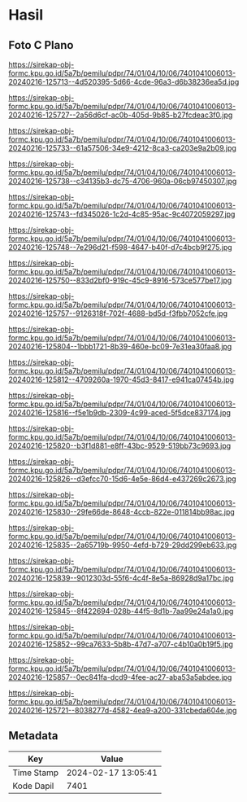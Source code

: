 # Hasil

## Foto C Plano

https://sirekap-obj-formc.kpu.go.id/5a7b/pemilu/pdpr/74/01/04/10/06/7401041006013-20240216-125713--4d520395-5d66-4cde-96a3-d6b38236ea5d.jpg

https://sirekap-obj-formc.kpu.go.id/5a7b/pemilu/pdpr/74/01/04/10/06/7401041006013-20240216-125727--2a56d6cf-ac0b-405d-9b85-b27fcdeac3f0.jpg

https://sirekap-obj-formc.kpu.go.id/5a7b/pemilu/pdpr/74/01/04/10/06/7401041006013-20240216-125733--61a57506-34e9-4212-8ca3-ca203e9a2b09.jpg

https://sirekap-obj-formc.kpu.go.id/5a7b/pemilu/pdpr/74/01/04/10/06/7401041006013-20240216-125738--c34135b3-dc75-4706-960a-06cb97450307.jpg

https://sirekap-obj-formc.kpu.go.id/5a7b/pemilu/pdpr/74/01/04/10/06/7401041006013-20240216-125743--fd345026-1c2d-4c85-95ac-9c4072059297.jpg

https://sirekap-obj-formc.kpu.go.id/5a7b/pemilu/pdpr/74/01/04/10/06/7401041006013-20240216-125748--7e296d21-f598-4647-b40f-d7c4bcb9f275.jpg

https://sirekap-obj-formc.kpu.go.id/5a7b/pemilu/pdpr/74/01/04/10/06/7401041006013-20240216-125750--833d2bf0-919c-45c9-8916-573ce577be17.jpg

https://sirekap-obj-formc.kpu.go.id/5a7b/pemilu/pdpr/74/01/04/10/06/7401041006013-20240216-125757--9126318f-702f-4688-bd5d-f3fbb7052cfe.jpg

https://sirekap-obj-formc.kpu.go.id/5a7b/pemilu/pdpr/74/01/04/10/06/7401041006013-20240216-125804--1bbb1721-8b39-460e-bc09-7e31ea30faa8.jpg

https://sirekap-obj-formc.kpu.go.id/5a7b/pemilu/pdpr/74/01/04/10/06/7401041006013-20240216-125812--4709260a-1970-45d3-8417-e941ca07454b.jpg

https://sirekap-obj-formc.kpu.go.id/5a7b/pemilu/pdpr/74/01/04/10/06/7401041006013-20240216-125816--f5e1b9db-2309-4c99-aced-5f5dce837174.jpg

https://sirekap-obj-formc.kpu.go.id/5a7b/pemilu/pdpr/74/01/04/10/06/7401041006013-20240216-125820--b3f1d881-e8ff-43bc-9529-519bb73c9693.jpg

https://sirekap-obj-formc.kpu.go.id/5a7b/pemilu/pdpr/74/01/04/10/06/7401041006013-20240216-125826--d3efcc70-15d6-4e5e-86d4-e437269c2673.jpg

https://sirekap-obj-formc.kpu.go.id/5a7b/pemilu/pdpr/74/01/04/10/06/7401041006013-20240216-125830--29fe66de-8648-4ccb-822e-011814bb98ac.jpg

https://sirekap-obj-formc.kpu.go.id/5a7b/pemilu/pdpr/74/01/04/10/06/7401041006013-20240216-125835--2a65719b-9950-4efd-b729-29dd299eb633.jpg

https://sirekap-obj-formc.kpu.go.id/5a7b/pemilu/pdpr/74/01/04/10/06/7401041006013-20240216-125839--9012303d-55f6-4c4f-8e5a-86928d9a17bc.jpg

https://sirekap-obj-formc.kpu.go.id/5a7b/pemilu/pdpr/74/01/04/10/06/7401041006013-20240216-125845--8f422694-028b-44f5-8d1b-7aa99e24a1a0.jpg

https://sirekap-obj-formc.kpu.go.id/5a7b/pemilu/pdpr/74/01/04/10/06/7401041006013-20240216-125852--99ca7633-5b8b-47d7-a707-c4b10a0b19f5.jpg

https://sirekap-obj-formc.kpu.go.id/5a7b/pemilu/pdpr/74/01/04/10/06/7401041006013-20240216-125857--0ec841fa-dcd9-4fee-ac27-aba53a5abdee.jpg

https://sirekap-obj-formc.kpu.go.id/5a7b/pemilu/pdpr/74/01/04/10/06/7401041006013-20240216-125721--8038277d-4582-4ea9-a200-331cbeda604e.jpg


## Metadata

| Key        | Value               |
| ---------- | ------------------- |
| Time Stamp | 2024-02-17 13:05:41 |
| Kode Dapil | 7401                |




